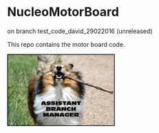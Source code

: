 # NucleoMotorBoard
on branch test_code_david_29022016 (unreleased)

This repo contains the motor board code.

<img src="https://github.com/RoseTeam/CommandMot/blob/test_code_david_29022016/cool.jpeg" width="250"/>
